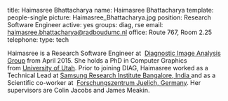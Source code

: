 title: Haimasree Bhattacharya
name: Haimasree Bhattacharya
template: people-single
picture: Haimasree_Bhattacharya.jpg
position: Research Software Engineer
active: yes
groups: diag, rse
email: haimasree.bhattacharya@radboudumc.nl
office: Route 767, Room 2.25
telephone:
type: tech

Haimasree is a Research Software Engineer at  [Diagnostic Image Analysis Group](http://diagnijmegen.nl/) from April 2015. She holds a PhD in Computer Graphics from [University of Utah](http://utah.edu/). Prior to joining DIAG, Haimasree worked as a Technical Lead at [Samsung Research Institute Bangalore, India ](http://www.samsung.com/in/aboutsamsung/home/)and as a Scientific co-worker at  [Forschungszentrum Juelich, Germany](http://www.fz-juelich.de/portal/DE/Home/home_node.html). Her supervisors are Colin Jacobs and James Meakin.
